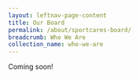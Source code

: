```yaml
---
layout: leftnav-page-content
title: Our Board
permalink: /about/sportcares-board/
breadcrumb: Who We Are
collection_name: who-we-are
---
```


Coming soon!
